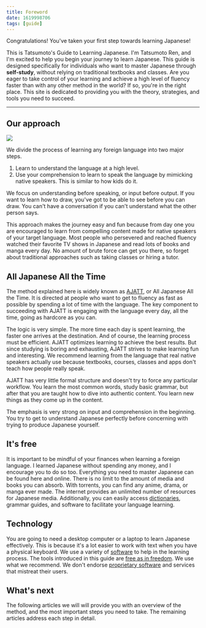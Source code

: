 ```yaml
---
title: Foreword
date: 1619998706
tags: [guide]
---
```


Congratulations!
You've taken your first step towards learning Japanese!

This is Tatsumoto's Guide to Learning Japanese.
I'm Tatsumoto Ren,
and I'm excited to help you begin your journey to learn Japanese.
This guide is designed specifically for individuals who want to master Japanese
through **self-study**,
without relying on traditional textbooks and classes.
Are you eager to take control of your learning
and achieve a high level of fluency faster than with any other method in the world?
If so, you're in the right place.
This site is dedicated to providing you
with the theory, strategies, and tools you need to succeed.

****

## Our approach

<img src="img/dekinai.webp" float="right">

We divide the process of learning any foreign language into two major steps.

1) Learn to understand the language at a high level.
2) Use your comprehension to learn to speak the language by mimicking native speakers.
   This is similar to how kids do it.

We focus on understanding before speaking, or input before output.
If you want to learn how to draw, you've got to be able to see before you can draw.
You can't have a conversation if you can't understand what the other person says.

This approach makes the journey easy and fun
because from day one you are encouraged to learn from compelling content
made for native speakers of your target language.
Most people who persevered and reached fluency
watched their favorite TV shows in Japanese
and read lots of books and manga every day.
No amount of brute force can get you there,
so forget about traditional approaches such as taking classes or hiring a tutor.

## All Japanese All the Time

The method explained here is widely known as
[AJATT](whats-ajatt.html),
or All Japanese All the Time.
It is directed at people who want to get to fluency as fast as possible
by spending a lot of time with the language.
The key component to succeeding with AJATT is engaging with the language every day,
all the time,
going as hardcore as you can.

The logic is very simple.
The more time each day is spent learning,
the faster one arrives at the destination.
And of course, the learning process must be efficient.
AJATT optimizes learning to achieve the best results.
But since studying is boring and exhausting,
AJATT strives to make learning fun and interesting.
We recommend learning from the language that real native speakers actually use
because textbooks, courses, classes and apps don't teach how people really speak.

AJATT has very little formal structure
and doesn't try to force any particular workflow.
You learn the most common words, study basic grammar,
but after that you are taught how to dive into authentic content.
You learn new things as they come up in the content.

The emphasis is very strong on input and comprehension in the beginning.
You try to get to understand Japanese perfectly
before concerning with trying to produce Japanese yourself.

## It's free

It is important to be mindful of your finances when learning a foreign language.
I learned Japanese without spending any money, and I encourage you to do so too.
Everything you need to master Japanese can be found here and online.
There is no limit to the amount of media and books you can absorb.
With torrents, you can find any anime, drama, or manga ever made.
The internet provides an unlimited number of resources for Japanese media.
Additionally, you can easily access [dictionaries](tag_dictionaries.html),
grammar guides,
and software to facilitate your language learning.

## Technology

You are going to need a desktop computer or a laptop to learn Japanese effectively.
This is because it's a lot easier to work with text when you have a physical keyboard.
We use a variety of
[software](our-immersion-learning-toolset.html)
to help in the learning process.
The tools introduced in this guide are
[free as in freedom](https://www.gnu.org/philosophy/free-sw.html).
We use what we recommend.
We don't endorse
[proprietary software](https://www.gnu.org/proprietary/proprietary.html)
and services that mistreat their users.

## What's next

The following articles we will will provide you with an overview of the method,
and the most important steps you need to take.
The remaining articles address each step in detail.
